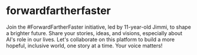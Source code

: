 # forwardfartherfaster
Join the #ForwardFartherFaster initiative, led by 11-year-old Jimmi, to shape a brighter future. Share your stories, ideas, and visions, especially about AI's role in our lives. Let's collaborate on this platform to build a more hopeful, inclusive world, one story at a time. Your voice matters!
